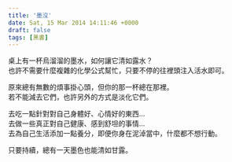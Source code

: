```yaml
---
title: '墨沒'
date: Sat, 15 Mar 2014 14:11:46 +0000
draft: false
tags: [黑書]
---
```


桌上有一杯烏溜溜的墨水，如何讓它清如露水？  
也許不需要什麼複雜的化學公式幫忙，只要不停的往裡頭注入活水即可。

原來總有無數的煩事掛心頭，但你的那一杯總在那裡。  
若不能減去它們，也許另外的方式是淡化它們。

去吃一點針對對自己身體好、心情好的東西...  
去做一些真正對自己健康、感到舒坦的事情...  
去為自己生活添加一點養分，即便你身在泥淖當中，什麼都不想行動。

只要持續，總有一天墨色也能清如甘露。